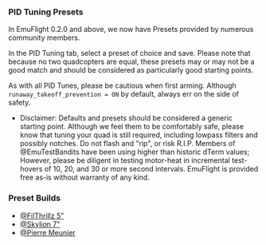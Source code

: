 ### PID Tuning Presets
In EmuFlight 0.2.0 and above, we now have Presets provided by numerous community members.

In the PID Tuning tab, select a preset of choice and save. Please note that because no two quadcopters are equal, these presets may or may not be a good match and should be considered as particularly good starting points.

As with all PID Tunes, please be cautious when first arming.  Although `runaway_takeoff_prevention = ON` by default, always err on the side of safety.

* Disclaimer: Defaults and presets should be considered a generic starting point.  Although we feel them to be comfortably safe, please know that tuning your quad is still required, including lowpass filters and possibly notches. Do not flash and "rip", or risk R.I.P.  Members of @EmuTestBandits have been using higher than historic dTerm values; However, please be diligent in testing motor-heat in incremental test-hovers of 10, 20, and 30 or more second intervals.  EmuFlight is provided free as-is without warranty of any kind.

### Preset Builds
- [@FilThrillz 5"](Community_Build_FilThrillz_5inch_4S)
- [@Skylion 7"](Community_Build_Skylion_7inch_4S)
- [@Pierre Meunier](Community_Build_Pierre_Meunier)
